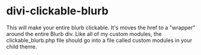 # divi-clickable-blurb

This will make your entire blurb clickable. It's moves the href to a "wrapper" around the entire Blurb div. Like all of my custom modules, the clickable_blurb.php file should go into a file called custom modules in your child theme. 
